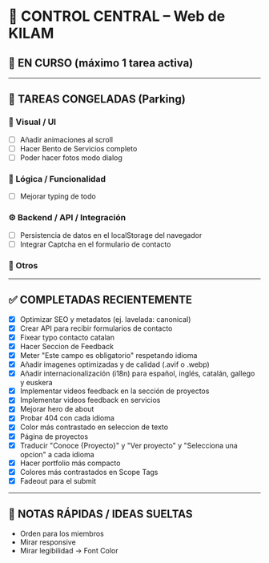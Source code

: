 # 🧠 CONTROL CENTRAL – Web de KILAM

## 🔨 EN CURSO (máximo 1 tarea activa)

---

## 🧊 TAREAS CONGELADAS (Parking)
### 🎨 Visual / UI
- [ ] Añadir animaciones al scroll
- [ ] Hacer Bento de Servicios completo
- [ ] Poder hacer fotos modo dialog

### 🧠 Lógica / Funcionalidad
- [ ] Mejorar typing de todo

### ⚙️ Backend / API / Integración
- [ ] Persistencia de datos en el localStorage del navegador
- [ ] Integrar Captcha en el formulario de contacto

### 🧪 Otros
---

## ✅ COMPLETADAS RECIENTEMENTE
- [x] Optimizar SEO y metadatos (ej. lavelada: canonical)
- [x] Crear API para recibir formularios de contacto
- [x] Fixear typo contacto catalan
- [x] Hacer Seccion de Feedback
- [x] Meter "Este campo es obligatorio" respetando idioma
- [x] Añadir imagenes optimizadas y de calidad (.avif o .webp)
- [x] Añadir internacionalización (i18n) para español, inglés, catalán, gallego y euskera
- [x] Implementar videos feedback en la sección de proyectos
- [x] Implementar videos feedback en servicios
- [x] Mejorar hero de about
- [x] Probar 404 con cada idioma
- [x] Color más contrastado en seleccion de texto
- [x] Página de proyectos  
- [x] Traducir "Conoce {Proyecto}" y "Ver proyecto" y "Selecciona una opcion" a cada idioma
- [x] Hacer portfolio más compacto
- [x] Colores más contrastados en Scope Tags
- [x] Fadeout para el submit

---

## 📌 NOTAS RÁPIDAS / IDEAS SUELTAS
- Orden para los miembros
- Mirar responsive
- Mirar legibilidad -> Font Color 
